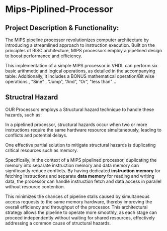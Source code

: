 # Mips-Piplined-Processor

## Project Description & Functionality:
The MIPS pipeline processor revolutionizes computer architecture by introducing a streamlined approach to instruction execution. Built on the principles of RISC architecture, MIPS processors employ a pipelined design to boost performance and efficiency. 

This implementation of a simple MIPS processor in VHDL can perform six basic arithmetic and logical operations, as detailed in the accompanying table:
Additionally, it includes a BONUS mathematical operation/Bit wise operations , "Sine" , “Jump”, “And”, “Or”, "less than" .. 

## Structral Hazard 
OUR Processors employs a Structural hazard technique to handle these hazards, such as:

In a pipelined processor, structural hazards occur when two or more instructions require the same hardware resource simultaneously, leading to conflicts and potential delays. 

One effective partial solution to mitigate structural hazards is duplicating critical resources such as memory. 

Specifically, in the context of a MIPS pipelined processor, duplicating the memory into separate instruction memory and data memory can significantly reduce conflicts.
By having dedicated **instruction memory** for fetching instructions and separate **data memory** for reading and writing data, the processor can handle instruction fetch 
and data access in parallel without resource contention. 

This minimizes the chances of pipeline stalls caused by simultaneous access requests to the same memory hardware, thereby improving the overall efficiency and throughput of the processor. This architectural strategy allows the pipeline to operate more smoothly, as each stage can proceed independently without waiting for shared resources, effectively addressing a common cause of structural hazards.



